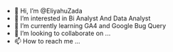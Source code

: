 - 👋 Hi, I’m @EliyahuZada
- 👀 I’m interested in Bi Analyst And Data Analyst
- 🌱 I’m currently learning GA4 and Google Bug Query
- 💞️ I’m looking to collaborate on ...
- 📫 How to reach me ...

<!---
Tianportugal/Tianportugal is a ✨ special ✨ repository because its `README.md` (this file) appears on your GitHub profile.
You can click the Preview link to take a look at your changes.
--->
